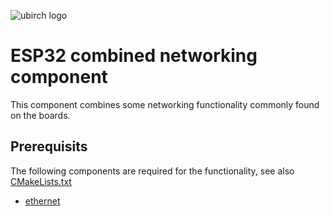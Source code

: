 ![ubirch logo](https://ubirch.de/wp-content/uploads/2018/10/cropped-uBirch_Logo.png)

# ESP32 combined networking component

This component combines some networking functionality commonly found on the boards.

## Prerequisits

The following components are required for the functionality, see also
[CMakeLists.txt](https://github.com/ubirch/ubirch-esp32-networking/blob/master/CMakeLists.txt)

- [ethernet](https://github.com/espressif/esp-idf/tree/master/components/ethernet)


